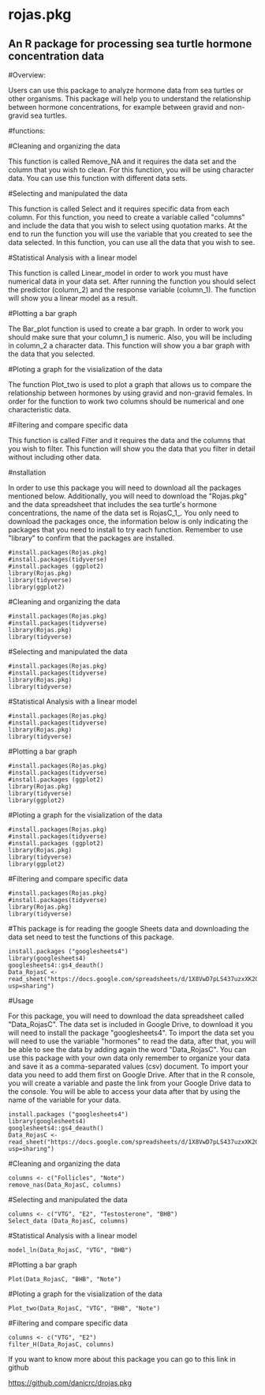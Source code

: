 # rojas.pkg

## An R package for processing sea turtle hormone concentration data 

#Overview: 

Users can use this package to analyze hormone data from sea turtles or other organisms. This package will help you to understand the relationship between hormone concentrations, for example between gravid and non-gravid sea turtles. 

#functions:

#Cleaning and organizing the data

This function is called Remove_NA and it requires the data set and the column that you wish to clean. For this function, you will be using character data. You can use this function with different data sets.


#Selecting and manipulated the data 

This function is called Select and it requires specific data from each column. For this function,  you need to create a variable called "columns" and include the data that you wish to select using quotation marks. At the end to run the function you will use the variable that you created to see the data selected. In this function, you can use all the data that you wish to see. 


#Statistical Analysis with a linear model

This function is called Linear_model in order to work you must have numerical data in your data set. After running the function you should select the predictor (column_2) and the response variable (column_1). The function will show you a linear model as a result. 


#Plotting a bar graph

The Bar_plot function is used to create a bar graph. In order to work you should make sure that your column_1 is numeric. Also, you will be including in column_2 a character data. This function will show you a bar graph with the data that you selected.


#Ploting a graph for the visialization of the data

The function Plot_two is used to plot a graph that allows us to compare the relationship between hormones by using gravid and non-gravid females. In order for the function to work two columns should be numerical and one characteristic data. 


#Filtering and compare specific data

This function is called Filter and it requires the data and the columns that you wish to filter. This function will show you the data that you filter in detail without including other data. 


#nstallation 

In order to use this package you will need to download all the packages mentioned below. Additionally, you will need to download the "Rojas.pkg" and the data spreadsheet that includes the sea turtle's hormone concentrations, the name of the data set is RojasC_1_. You only need to download the packages once, the information below is only indicating the packages that you need to install to try each function. Remember to use "library" to confirm that the packages are installed. 

```{r} 
#install.packages(Rojas.pkg)
#install.packages(tidyverse)
#install.packages (ggplot2)
library(Rojas.pkg)
library(tidyverse)
library(ggplot2)
```

#Cleaning and organizing the data

```{r}
#install.packages(Rojas.pkg)
#install.packages(tidyverse)
library(Rojas.pkg)
library(tidyverse)
```

#Selecting and manipulated the data

```{r}
#install.packages(Rojas.pkg)
#install.packages(tidyverse)
library(Rojas.pkg)
library(tidyverse)
```

#Statistical Analysis with a linear model

```{r}
#install.packages(Rojas.pkg)
#install.packages(tidyverse)
library(Rojas.pkg)
library(tidyverse)
```

#Plotting a bar graph

```{r} 
#install.packages(Rojas.pkg)
#install.packages(tidyverse)
#install.packages (ggplot2)
library(Rojas.pkg)
library(tidyverse)
library(ggplot2)
```

#Ploting a graph for the visialization of the data

```{r}
#install.packages(Rojas.pkg)
#install.packages(tidyverse)
#install.packages (ggplot2)
library(Rojas.pkg)
library(tidyverse)
library(ggplot2)
```

#Filtering and compare specific data

```{r}
#install.packages(Rojas.pkg)
#install.packages(tidyverse)
library(Rojas.pkg)
library(tidyverse)
```

#This package is for reading the google Sheets data and downloading the data set need to test the functions of this package. 

```{r}
install.packages ("googlesheets4")
library(googlesheets4)
googlesheets4::gs4_deauth()
Data_RojasC <- read_sheet("https://docs.google.com/spreadsheets/d/1X8VwD7pLS437uzxXK2OaZDiklGRgoYlYfCu3BsmlO5s/edit?usp=sharing")
```


#Usage 

For this package, you will need to download the data spreadsheet called "Data_RojasC". The data set is included in Google Drive, to download it you will need to install the package "googlesheets4". To import the data set you will need to use the variable "hormones" to read the data, after that, you will be able to see the data by adding again the word "Data_RojasC".  You can use this package with your own data only remember to organize your data and save it as a comma-separated values (csv) document. To import your data you need to add them first on Google Drive. After that in the R console, you will create a variable and paste the link from your Google Drive data to the console. You will be able to access your data after that by using the name of the variable for your data.

```{r}
install.packages ("googlesheets4")
library(googlesheets4)
googlesheets4::gs4_deauth()
Data_RojasC <- read_sheet("https://docs.google.com/spreadsheets/d/1X8VwD7pLS437uzxXK2OaZDiklGRgoYlYfCu3BsmlO5s/edit?usp=sharing")
```


#Cleaning and organizing the data

```{r}
columns <- c("Follicles", "Note")
remove_nas(Data_RojasC, columns)
```

#Selecting and manipulated the data 

```{r}
columns <- c("VTG", "E2", "Testosterone", "BHB")
Select_data (Data_RojasC, columns)
```

#Statistical Analysis with a linear model

```{r}
model_ln(Data_RojasC, "VTG", "BHB")
```

#Plotting a bar graph

```{r}
Plot(Data_RojasC, "BHB", "Note")
```

#Ploting a graph for the visialization of the data

```{r}
Plot_two(Data_RojasC, "VTG", "BHB", "Note")
```

#Filtering and compare specific data

```{r}
columns <- c("VTG", "E2")
filter_H(Data_RojasC, columns)
```

If you want to know more about this package you can go to this link in github

https://github.com/danicrc/drojas.pkg
